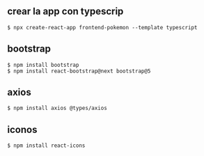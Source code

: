 ## crear la app con typescrip

	$ npx create-react-app frontend-pokemon --template typescript

## bootstrap

	$ npm install bootstrap
	$ npm install react-bootstrap@next bootstrap@5

## axios

    $ npm install axios @types/axios

## iconos

    $ npm install react-icons